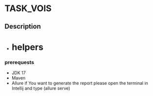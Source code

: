 # TASK_VOIS


## Description 
* # helpers


### prerequests
* JDK 17
* Maven
* Allure if You want to generate the report please open the terminal in Intellij and type (allure serve)
